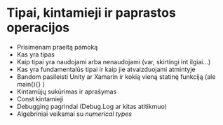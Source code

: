 # Tipai, kintamieji ir paprastos operacijos

* Prisimenam praeitą pamoką
* Kas yra tipas
* Kaip tipai yra naudojami arba nenaudojami (var, skirtingi int ilgiai...)
* Kas yra fundamentalūs tipai ir kaip jie atvaizduojami atmintyje
* Bandom pasileisti Unity ar Xamarin ir kokią vieną statinę funkciją (ale main(){} )
* Kintamūjų sukūrimas ir aprašymas
* Const kintamieji
* Debugging pagrindai (Debug.Log ar kitas atitikmuo)
* Algebriniai veiksmai su _numerical types_